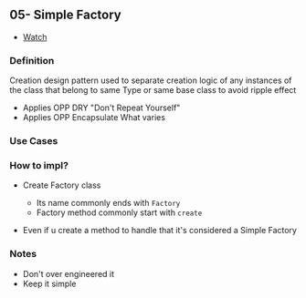 ## 05- Simple Factory

- [Watch](https://www.youtube.com/watch?v=MdB6zKDeb44&list=PLsV97AQt78NTrqUAZM562JbR3ljX19JFR&index=5)

### Definition

Creation design pattern used to separate creation logic of any instances of the class that belong to same Type or same base class to avoid ripple effect

- Applies OPP DRY "Don't Repeat Yourself"
- Applies OPP Encapsulate What varies

### Use Cases

### How to impl?

- Create Factory class

  - Its name commonly ends with `Factory`
  - Factory method commonly start with `create`

- Even if u create a method to handle that it's considered a Simple Factory

### Notes

- Don't over engineered it
- Keep it simple
